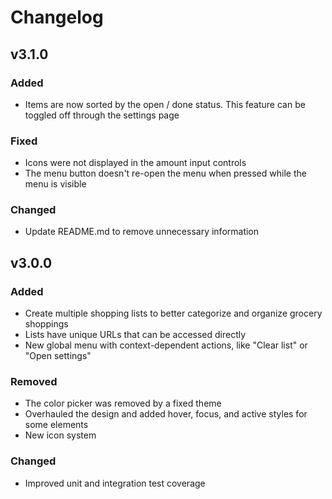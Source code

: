 # Changelog

## v3.1.0

### Added

- Items are now sorted by the open / done status. This feature can be toggled off through the settings page

### Fixed

- Icons were not displayed in the amount input controls
- The menu button doesn't re-open the menu when pressed while the menu is visible

### Changed

- Update README.md to remove unnecessary information

## v3.0.0

### Added

- Create multiple shopping lists to better categorize and organize grocery shoppings
- Lists have unique URLs that can be accessed directly
- New global menu with context-dependent actions, like "Clear list" or "Open settings"

### Removed

- The color picker was removed by a fixed theme
- Overhauled the design and added hover, focus, and active styles for some elements
- New icon system

### Changed

- Improved unit and integration test coverage
